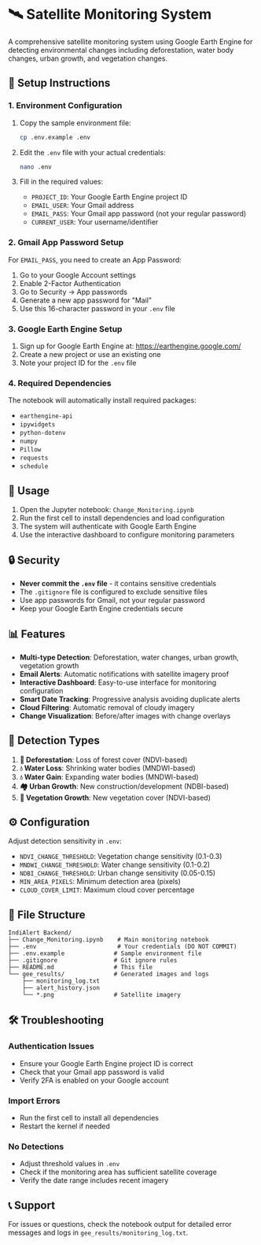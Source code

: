 # 🛰️ Satellite Monitoring System

A comprehensive satellite monitoring system using Google Earth Engine for detecting environmental changes including deforestation, water body changes, urban growth, and vegetation changes.

## 🔧 Setup Instructions

### 1. Environment Configuration

1. Copy the sample environment file:
   ```bash
   cp .env.example .env
   ```

2. Edit the `.env` file with your actual credentials:
   ```bash
   nano .env
   ```

3. Fill in the required values:
   - `PROJECT_ID`: Your Google Earth Engine project ID
   - `EMAIL_USER`: Your Gmail address
   - `EMAIL_PASS`: Your Gmail app password (not your regular password)
   - `CURRENT_USER`: Your username/identifier

### 2. Gmail App Password Setup

For `EMAIL_PASS`, you need to create an App Password:

1. Go to your Google Account settings
2. Enable 2-Factor Authentication
3. Go to Security → App passwords
4. Generate a new app password for "Mail"
5. Use this 16-character password in your `.env` file

### 3. Google Earth Engine Setup

1. Sign up for Google Earth Engine at: https://earthengine.google.com/
2. Create a new project or use an existing one
3. Note your project ID for the `.env` file

### 4. Required Dependencies

The notebook will automatically install required packages:
- `earthengine-api`
- `ipywidgets`
- `python-dotenv`
- `numpy`
- `Pillow`
- `requests`
- `schedule`

## 🚀 Usage

1. Open the Jupyter notebook: `Change_Monitoring.ipynb`
2. Run the first cell to install dependencies and load configuration
3. The system will authenticate with Google Earth Engine
4. Use the interactive dashboard to configure monitoring parameters

## 🔒 Security

- **Never commit the `.env` file** - it contains sensitive credentials
- The `.gitignore` file is configured to exclude sensitive files
- Use app passwords for Gmail, not your regular password
- Keep your Google Earth Engine credentials secure

## 📊 Features

- **Multi-type Detection**: Deforestation, water changes, urban growth, vegetation growth
- **Email Alerts**: Automatic notifications with satellite imagery proof
- **Interactive Dashboard**: Easy-to-use interface for monitoring configuration
- **Smart Date Tracking**: Progressive analysis avoiding duplicate alerts
- **Cloud Filtering**: Automatic removal of cloudy imagery
- **Change Visualization**: Before/after images with change overlays

## 🎯 Detection Types

1. **🌳 Deforestation**: Loss of forest cover (NDVI-based)
2. **💧 Water Loss**: Shrinking water bodies (MNDWI-based)
3. **💧 Water Gain**: Expanding water bodies (MNDWI-based)
4. **🏘️ Urban Growth**: New construction/development (NDBI-based)
5. **🌱 Vegetation Growth**: New vegetation cover (NDVI-based)

## ⚙️ Configuration

Adjust detection sensitivity in `.env`:
- `NDVI_CHANGE_THRESHOLD`: Vegetation change sensitivity (0.1-0.3)
- `MNDWI_CHANGE_THRESHOLD`: Water change sensitivity (0.1-0.2)
- `NDBI_CHANGE_THRESHOLD`: Urban change sensitivity (0.05-0.15)
- `MIN_AREA_PIXELS`: Minimum detection area (pixels)
- `CLOUD_COVER_LIMIT`: Maximum cloud cover percentage

## 📁 File Structure

```
IndiAlert Backend/
├── Change_Monitoring.ipynb    # Main monitoring notebook
├── .env                       # Your credentials (DO NOT COMMIT)
├── .env.example              # Sample environment file
├── .gitignore                # Git ignore rules
├── README.md                 # This file
└── gee_results/              # Generated images and logs
    ├── monitoring_log.txt
    ├── alert_history.json
    └── *.png                 # Satellite imagery
```

## 🛠️ Troubleshooting

### Authentication Issues
- Ensure your Google Earth Engine project ID is correct
- Check that your Gmail app password is valid
- Verify 2FA is enabled on your Google account

### Import Errors
- Run the first cell to install all dependencies
- Restart the kernel if needed

### No Detections
- Adjust threshold values in `.env`
- Check if the monitoring area has sufficient satellite coverage
- Verify the date range includes recent imagery

## 📞 Support

For issues or questions, check the notebook output for detailed error messages and logs in `gee_results/monitoring_log.txt`.

